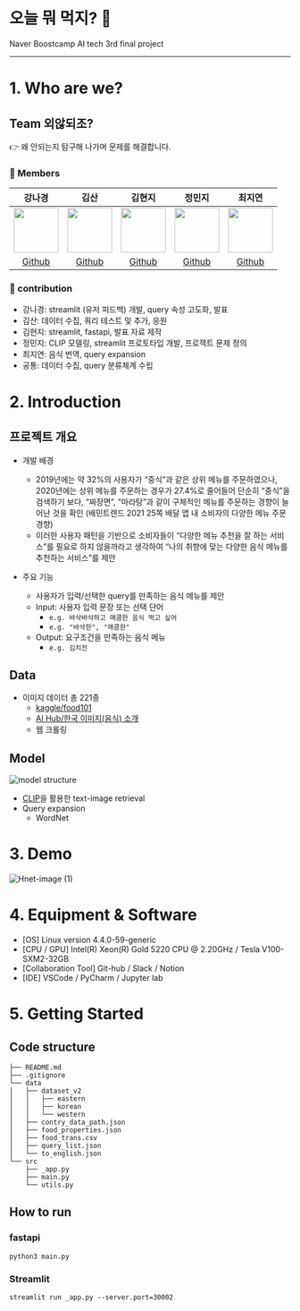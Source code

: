 # 오늘 뭐 먹지? 🍚
Naver Boostcamp AI tech 3rd final project

---

# 1. Who are we?
## Team 외않되조?
👉 왜 안되는지 탐구해 나가며 문제를 해결합니다.
### 👥 Members
강나경|김산|김현지|정민지|최지연
:-:|:-:|:-:|:-:|:-:
<img src='https://avatars.githubusercontent.com/u/59854630?v=4' height=80 width=80px></img>|<img src='https://avatars.githubusercontent.com/u/80572018?v=4' height=80 width=80px></img>|<img src='https://avatars.githubusercontent.com/u/15031359?v=4' height=80 width=80px></img>|<img src='https://avatars.githubusercontent.com/u/82785580?v=4' height=80 width=80px></img>|<img src='https://avatars.githubusercontent.com/u/97504669?v=4' height=80 width=80px></img>  
[Github](https://github.com/angieKang)|[Github](https://github.com/mounKim)|[Github](https://github.com/TB2715)|[Github](https://github.com/minji2744)|[Github](https://github.com/jeeyeon51)

### 👥 contribution
- 강나경: streamlit (유저 피드백) 개발, query 속성 고도화, 발표
- 김산: 데이터 수집, 쿼리 테스트 및 추가, 응원
- 김현지: streamlit, fastapi, 발표 자료 제작
- 정민지: CLIP 모델링, streamlit 프로토타입 개발, 프로젝트 문제 정의
- 최지연: 음식 번역, query expansion
- 공통: 데이터 수집, query 분류체계 수립

# 2. Introduction
## 프로젝트 개요
- 개발 배경
  -   2019년에는 약 32%의 사용자가 “중식”과 같은 상위 메뉴를 주문하였으나, 2020년에는 상위 메뉴를 주문하는 경우가 27.4%로 줄어들어 단순히 “중식”을 검색하기 보다, “짜장면”, “마라탕”과 같이 구체적인 메뉴를 주문하는 경향이 늘어난 것을 확인 (배민트렌드 2021 25쪽 배달 앱 내 소비자의 다양한 메뉴 주문 경향)
  -   이러한 사용자 패턴을 기반으로 소비자들이 “다양한 메뉴 추천을 잘 하는 서비스”를 필요로 하지 않을까라고 생각하여 “나의 취향에 맞는 다양한 음식 메뉴를 추천하는 서비스”를 제안

- 주요 기능
  - 사용자가 입력/선택한 query를 만족하는 음식 메뉴를 제안 
  - Input: 사용자 입력 문장 또는 선택 단어 
    - `e.g. 바삭바삭하고 매콤한 음식 먹고 싶어`
    - `e.g. "바삭한", "매콤한"`
  - Output: 요구조건을 만족하는 음식 메뉴  
    - `e.g. 김치전`

## Data
- 이미지 데이터 총 221종
  - [kaggle/food101](https://www.kaggle.com/datasets/dansbecker/food-101)
  - [AI Hub/한국 이미지(음식) 소개](https://aihub.or.kr/aidata/13594)
  - 웹 크롤링 

## Model
![model structure](https://user-images.githubusercontent.com/59854630/172411812-9ee15f3c-e8ae-409c-96f2-3b7662964c85.png)
- [CLIP](https://openai.com/blog/clip/)을 활용한 text-image retrieval  
- Query expansion
  - WordNet  

# 3. Demo
![Hnet-image (1)](https://user-images.githubusercontent.com/59854630/172417493-b3f2733e-bb26-4c56-9afd-d436a8ed048b.gif)

# 4. Equipment & Software
- [OS] Linux version 4.4.0-59-generic
- [CPU / GPU] Intel(R) Xeon(R) Gold 5220 CPU @ 2.20GHz / Tesla V100-SXM2-32GB 
- [Collaboration Tool] Git-hub / Slack / Notion 
- [IDE] VSCode / PyCharm / Jupyter lab

# 5. Getting Started

## Code structure
```
├── README.md
├── .gitignore
└── data
│   ├── dataset_v2
│   │   ├── eastern
│   │   ├── korean
│   │   └── western
│   ├── contry_data_path.json
│   ├── food_properties.json
│   ├── food_trans.csv
│   ├── query_list.json
│   └── to_english.json
└── src
    ├── _app.py
    ├── main.py
    └── utils.py
```
## How to run
### fastapi
`python3 main.py`

### Streamlit 
`streamlit run _app.py --server.port=30002`
